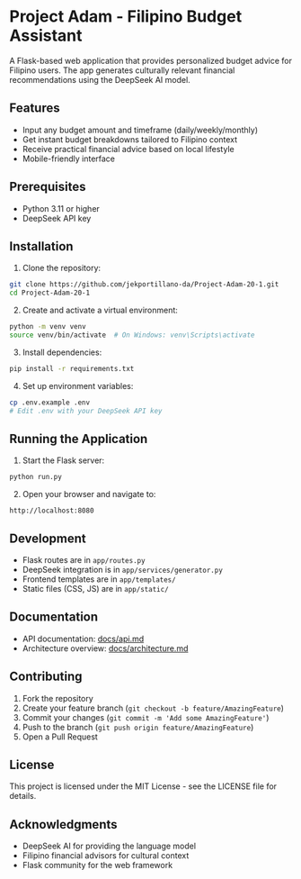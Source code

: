 # Project Adam - Filipino Budget Assistant

A Flask-based web application that provides personalized budget advice for Filipino users. The app generates culturally relevant financial recommendations using the DeepSeek AI model.

## Features
- Input any budget amount and timeframe (daily/weekly/monthly)
- Get instant budget breakdowns tailored to Filipino context
- Receive practical financial advice based on local lifestyle
- Mobile-friendly interface

## Prerequisites
- Python 3.11 or higher
- DeepSeek API key

## Installation

1. Clone the repository:
```bash
git clone https://github.com/jekportillano-da/Project-Adam-20-1.git
cd Project-Adam-20-1
```

2. Create and activate a virtual environment:
```bash
python -m venv venv
source venv/bin/activate  # On Windows: venv\Scripts\activate
```

3. Install dependencies:
```bash
pip install -r requirements.txt
```

4. Set up environment variables:
```bash
cp .env.example .env
# Edit .env with your DeepSeek API key
```

## Running the Application

1. Start the Flask server:
```bash
python run.py
```

2. Open your browser and navigate to:
```
http://localhost:8080
```

## Development

- Flask routes are in `app/routes.py`
- DeepSeek integration is in `app/services/generator.py`
- Frontend templates are in `app/templates/`
- Static files (CSS, JS) are in `app/static/`

## Documentation
- API documentation: [docs/api.md](docs/api.md)
- Architecture overview: [docs/architecture.md](docs/architecture.md)

## Contributing
1. Fork the repository
2. Create your feature branch (`git checkout -b feature/AmazingFeature`)
3. Commit your changes (`git commit -m 'Add some AmazingFeature'`)
4. Push to the branch (`git push origin feature/AmazingFeature`)
5. Open a Pull Request

## License
This project is licensed under the MIT License - see the LICENSE file for details.

## Acknowledgments
- DeepSeek AI for providing the language model
- Filipino financial advisors for cultural context
- Flask community for the web framework
